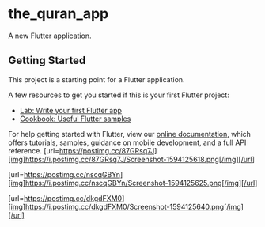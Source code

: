 # the_quran_app

A new Flutter application.

## Getting Started

This project is a starting point for a Flutter application.

A few resources to get you started if this is your first Flutter project:

- [Lab: Write your first Flutter app](https://flutter.dev/docs/get-started/codelab)
- [Cookbook: Useful Flutter samples](https://flutter.dev/docs/cookbook)

For help getting started with Flutter, view our
[online documentation](https://flutter.dev/docs), which offers tutorials,
samples, guidance on mobile development, and a full API reference.
[url=https://postimg.cc/87GRsq7J][img]https://i.postimg.cc/87GRsq7J/Screenshot-1594125618.png[/img][/url]

[url=https://postimg.cc/nscqGBYn][img]https://i.postimg.cc/nscqGBYn/Screenshot-1594125625.png[/img][/url]

[url=https://postimg.cc/dkgdFXM0][img]https://i.postimg.cc/dkgdFXM0/Screenshot-1594125640.png[/img][/url]
